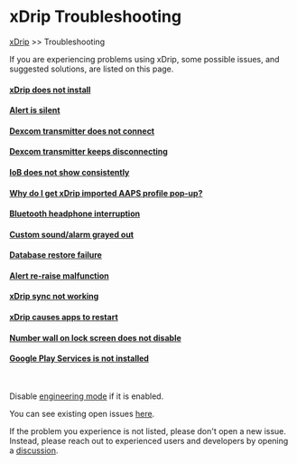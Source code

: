 # xDrip Troubleshooting  
[xDrip](../README.md) >> Troubleshooting  
  
If you are experiencing problems using xDrip, some possible issues, and suggested solutions, are listed on this page.  
  
#### [xDrip does not install](./DoesNotInstall.md)
#### [Alert is silent](./Silent-alert)
#### [Dexcom transmitter does not connect](./Connectivity-troubleshoot.md)
#### [Dexcom transmitter keeps disconnecting](./Intermittent.md)
#### [IoB does not show consistently](./IoB_not_showing.md)
#### [Why do I get xDrip imported AAPS profile pop-up?](./AAPS_ProfileImportNotification)
#### [Bluetooth headphone interruption](./Bluetooth-headphone-interruption)
#### [Custom sound/alarm grayed out](./Custom-sound-grayed-out)
#### [Database restore failure](./Database-restore-failure)
#### [Alert re-raise malfunction](./Alert-re‐raise-malfunction)
#### [xDrip sync not working](./xDrip-Sync-not-working)
#### [xDrip causes apps to restart](./RestartingApps)
#### [Number wall on lock screen does not disable](./NumberWallDisable)
#### [Google Play Services is not installed](./GooglePlayServices_NotInstalled)
  
<br/>  
  
Disable [engineering mode](Engineering-Mode.md) if it is enabled.  
  
You can see existing open issues [here](./Issues).  
  
If the problem you experience is not listed, please don't open a new issue.  Instead, please reach out to experienced users and developers by opening a [discussion](https://github.com/NightscoutFoundation/xDrip/discussions).    
  
